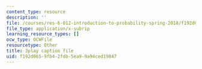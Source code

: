 ```yaml
---
content_type: resource
description: ''
file: /courses/res-6-012-introduction-to-probability-spring-2018/f192d0659fb42fdb5ea99a94ced19847_MlsVWPWIxHI.srt
file_type: application/x-subrip
learning_resource_types: []
ocw_type: OCWFile
resourcetype: Other
title: 3play caption file
uid: f192d065-9fb4-2fdb-5ea9-9a94ced19847
---
```


